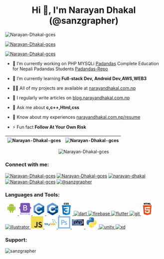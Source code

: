 
<h1 align="center">Hi 👋, I'm Narayan Dhakal (@sanzgrapher)
</h1>

<!-- 
![GitHub metrics](https://metrics.lecoq.io/Narayan-Dhakal-gces) -->



<p align="left"> <img src="https://komarev.com/ghpvc/?username=Narayan-Dhakal-gces&label=Profile%20views&color=0e75b6&style=flat" alt="Narayan-Dhakal-gces" /> </p>


  

<p align="left"> <a href="https://github.com/ryo-ma/github-profile-trophy"><img src="https://github-profile-trophy.vercel.app/?username=Narayan-Dhakal-gces" alt="Narayan-Dhakal-gces" /></a> </p>

<p align="left"> <a href="https://twitter.com/Narayan-Dhakal-gces" target="blank"><img src="https://img.shields.io/twitter/follow/Narayan-Dhakal-gces?logo=twitter&style=for-the-badge" alt="Narayan-Dhakal-gces" /></a> </p>

- 🔭 I’m currently working on PHP MYSQLi [Padandas](https://padandas.com/) Complete Education for Nepali Padandas Students [Padandas-Repo](padandas)

- 🌱 I’m currently learning **Full-stack Dev, Android Dev,AWS,WEB3**

- 👨‍💻 All of my projects are available at [narayandhakal.com.np](https://narayandhakal.com.np)

- 📝 I regularly write articles on [blog.narayandhakal.com.np](https://blog.narayandhakal.com.np)

- 💬 Ask me about **c,c++,Html,css**

- 📄 Know about my experiences [narayandhakal.com.np/resume](https://narayandhakal.com.np/resume)

- ⚡ Fun fact **Follow At Your Own Risk**





  



|<img align="center" src="https://github-readme-streak-stats.herokuapp.com/?user=Narayan-Dhakal-gces&" alt="Narayan-Dhakal-gces" />| <img align="center" src="https://github-readme-stats.vercel.app/api?username=Narayan-Dhakal-gces&show_icons=true&locale=en" alt="Narayan-Dhakal-gces" /> |
| ------------- | ------------- |
 <p align="center"> <img align="center" src="https://github-readme-stats.vercel.app/api/top-langs?username=Narayan-Dhakal-gces&show_icons=true&locale=en&layout=compact" alt="Narayan-Dhakal-gces" />

</p>



<h3 align="left">Connect with me:</h3>
<p align="left">
<a href="https://codepen.io/Narayan-Dhakal-gces" target="blank"><img align="center" src="https://raw.githubusercontent.com/rahuldkjain/github-profile-readme-generator/master/src/images/icons/Social/codepen.svg" alt="Narayan-Dhakal-gces" height="30" width="40" /></a>
<a href="https://twitter.com/Narayan-Dhakal-gces" target="blank"><img align="center" src="https://raw.githubusercontent.com/rahuldkjain/github-profile-readme-generator/master/src/images/icons/Social/twitter.svg" alt="Narayan-Dhakal-gces" height="30" width="40" /></a>
<a href="https://linkedin.com/in/narayan-dhakal" target="blank"><img align="center" src="https://raw.githubusercontent.com/rahuldkjain/github-profile-readme-generator/master/src/images/icons/Social/linked-in-alt.svg" alt="narayan-dhakal" height="30" width="40" /></a>
<a href="https://fb.com/Narayan-Dhakal-gces" target="blank"><img align="center" src="https://raw.githubusercontent.com/rahuldkjain/github-profile-readme-generator/master/src/images/icons/Social/facebook.svg" alt="Narayan-Dhakal-gces" height="30" width="40" /></a>
<a href="https://medium.com/@sanzgrapher" target="blank"><img align="center" src="https://raw.githubusercontent.com/rahuldkjain/github-profile-readme-generator/master/src/images/icons/Social/medium.svg" alt="@sanzgrapher" height="30" width="40" /></a>
</p>

<h3 align="left">Languages and Tools:</h3>
<p align="left"> <a href="https://developer.android.com" target="_blank" rel="noreferrer"> <img src="https://raw.githubusercontent.com/devicons/devicon/master/icons/android/android-original-wordmark.svg" alt="android" width="40" height="40"/> </a> <a href="https://getbootstrap.com" target="_blank" rel="noreferrer"> <img src="https://raw.githubusercontent.com/devicons/devicon/master/icons/bootstrap/bootstrap-plain-wordmark.svg" alt="bootstrap" width="40" height="40"/> </a> <a href="https://www.cprogramming.com/" target="_blank" rel="noreferrer"> <img src="https://raw.githubusercontent.com/devicons/devicon/master/icons/c/c-original.svg" alt="c" width="40" height="40"/> </a> <a href="https://www.w3schools.com/cpp/" target="_blank" rel="noreferrer"> <img src="https://raw.githubusercontent.com/devicons/devicon/master/icons/cplusplus/cplusplus-original.svg" alt="cplusplus" width="40" height="40"/> </a> <a href="https://www.w3schools.com/css/" target="_blank" rel="noreferrer"> <img src="https://raw.githubusercontent.com/devicons/devicon/master/icons/css3/css3-original-wordmark.svg" alt="css3" width="40" height="40"/> </a> <a href="https://dart.dev" target="_blank" rel="noreferrer"> <img src="https://www.vectorlogo.zone/logos/dartlang/dartlang-icon.svg" alt="dart" width="40" height="40"/> </a> <a href="https://firebase.google.com/" target="_blank" rel="noreferrer"> <img src="https://www.vectorlogo.zone/logos/firebase/firebase-icon.svg" alt="firebase" width="40" height="40"/> </a> <a href="https://flutter.dev" target="_blank" rel="noreferrer"> <img src="https://www.vectorlogo.zone/logos/flutterio/flutterio-icon.svg" alt="flutter" width="40" height="40"/> </a> <a href="https://git-scm.com/" target="_blank" rel="noreferrer"> <img src="https://www.vectorlogo.zone/logos/git-scm/git-scm-icon.svg" alt="git" width="40" height="40"/> </a> <a href="https://www.w3.org/html/" target="_blank" rel="noreferrer"> <img src="https://raw.githubusercontent.com/devicons/devicon/master/icons/html5/html5-original-wordmark.svg" alt="html5" width="40" height="40"/> </a> <a href="https://www.adobe.com/in/products/illustrator.html" target="_blank" rel="noreferrer"> <img src="https://www.vectorlogo.zone/logos/adobe_illustrator/adobe_illustrator-icon.svg" alt="illustrator" width="40" height="40"/> </a> <a href="https://developer.mozilla.org/en-US/docs/Web/JavaScript" target="_blank" rel="noreferrer"> <img src="https://raw.githubusercontent.com/devicons/devicon/master/icons/javascript/javascript-original.svg" alt="javascript" width="40" height="40"/> </a> <a href="https://www.mysql.com/" target="_blank" rel="noreferrer"> <img src="https://raw.githubusercontent.com/devicons/devicon/master/icons/mysql/mysql-original-wordmark.svg" alt="mysql" width="40" height="40"/> </a> <a href="https://www.photoshop.com/en" target="_blank" rel="noreferrer"> <img src="https://raw.githubusercontent.com/devicons/devicon/master/icons/photoshop/photoshop-line.svg" alt="photoshop" width="40" height="40"/> </a> <a href="https://www.php.net" target="_blank" rel="noreferrer"> <img src="https://raw.githubusercontent.com/devicons/devicon/master/icons/php/php-original.svg" alt="php" width="40" height="40"/> </a> <a href="https://www.python.org" target="_blank" rel="noreferrer"> <img src="https://raw.githubusercontent.com/devicons/devicon/master/icons/python/python-original.svg" alt="python" width="40" height="40"/> </a> <a href="https://unity.com/" target="_blank" rel="noreferrer"> <img src="https://www.vectorlogo.zone/logos/unity3d/unity3d-icon.svg" alt="unity" width="40" height="40"/> </a> <a href="https://www.adobe.com/products/xd.html" target="_blank" rel="noreferrer"> <img src="https://cdn.worldvectorlogo.com/logos/adobe-xd.svg" alt="xd" width="40" height="40"/> </a> </p>

<h3 align="left">Support:</h3>
<p><a href="https://www.buymeacoffee.com/sanzgrapher"> <img align="left" src="https://cdn.buymeacoffee.com/buttons/v2/default-yellow.png" height="50" width="210" alt="sanzgrapher" /></a></p><br><br>




